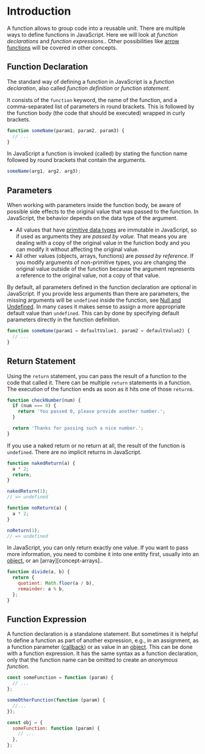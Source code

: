 # Introduction

A function allows to group code into a reusable unit.
There are multiple ways to define functions in JavaScript.
Here we will look at _function declarations_ and _function expressions_..
Other possibilities like [arrow functions][concept-arrow-functions] will be covered in other concepts.

## Function Declaration

The standard way of defining a function in JavaScript is a _function declaration_, also called _function definition_ or _function statement_.

It consists of the `function` keyword, the name of the function, and a comma-separated list of parameters in round brackets.
This is followed by the function body (the code that should be executed) wrapped in curly brackets.

```javascript
function someName(param1, param2, param3) {
  // ...
}
```

In JavaScript a function is invoked (called) by stating the function name followed by round brackets that contain the arguments.

```javascript
someName(arg1, arg2, arg3);
```

## Parameters

When working with parameters inside the function body, be aware of possible side effects to the original value that was passed to the function.
In JavaScript, the behavior depends on the data type of the argument.

- All values that have [primitive data types][mdn-primitives] are immutable in JavaScript, so if used as arguments they are _passed by value_.
  That means you are dealing with a copy of the original value in the function body and you can modify it without affecting the original value.
- All other values (objects, arrays, functions) are _passed by reference_.
  If you modify arguments of non-primitive types, you are changing the original value outside of the function because the argument represents a reference to the original value, not a copy of that value.

By default, all parameters defined in the function declaration are optional in JavaScript.
If you provide less arguments than there are parameters, the missing arguments will be `undefined` inside the function, see [Null and Undefined][concept-null-undefined].
In many cases it makes sense to assign a more appropriate default value than `undefined`.
This can by done by specifying default parameters directly in the function definition.

```javascript
function someName(param1 = defaultValue1, param2 = defaultValue2) {
  // ...
}
```

## Return Statement

Using the `return` statement, you can pass the result of a function to the code that called it.
There can be multiple `return` statements in a function.
The execution of the function ends as soon as it hits one of those `return`s.

```javascript
function checkNumber(num) {
  if (num === 0) {
    return 'You passed 0, please provide another number.';
  }

  return 'Thanks for passing such a nice number.';
}
```

If you use a naked return or no return at all, the result of the function is `undefined`.
There are no implicit returns in JavaScript.

```javascript
function nakedReturn(a) {
  a * 2;
  return;
}

nakedReturn(1);
// => undefined

function noReturn(a) {
  a * 2;
}

noReturn(1);
// => undefined
```

In JavaScript, you can only return exactly one value.
If you want to pass more information, you need to combine it into one entity first, usually into an [object][concept-objects], or an [array][concept-arrays]..

```javascript
function divide(a, b) {
  return {
    quotient: Math.floor(a / b),
    remainder: a % b,
  };
}
```

## Function Expression

A function declaration is a standalone statement.
But sometimes it is helpful to define a function as part of another expression, e.g., in an assignment, as a function parameter ([callback][concept-callbacks]) or as value in an [object][concept-objects].
This can be done with a function expression.
It has the same syntax as a function declaration, only that the function name can be omitted to create an _anonymous function_.

```javascript
const someFunction = function (param) {
  // ...
};

someOtherFunction(function (param) {
  //...
});

const obj = {
  someFunction: function (param) {
    // ...
  },
};
```

[concept-arrow-functions]: /tracks/javascript/concepts/arrow-functions
[concept-null-undefined]: /tracks/javascript/concepts/null-undefined
[concept-objects]: /tracks/javascript/concepts/objects
[concept-callbacks]: /tracks/javascript/concepts/callbacks
[mdn-primitives]: https://developer.mozilla.org/en-US/docs/Glossary/Primitive
